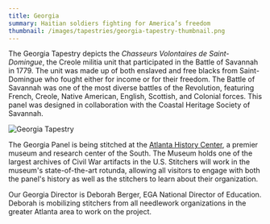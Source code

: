 ```yaml
---
title: Georgia
summary: Haitian soldiers fighting for America’s freedom
thumbnail: /images/tapestries/georgia-tapestry-thumbnail.png
---
```


The Georgia Tapestry depicts the _Chasseurs Volontaires de Saint-Domingue_, the Creole militia unit that participated in the Battle of Savannah in 1779. The unit was made up of both enslaved and free blacks from Saint-Domingue who fought either for income or for their freedom. The Battle of Savannah was one of the most diverse battles of the Revolution, featuring French, Creole, Native American, English, Scottish, and Colonial forces. This panel was designed in collaboration with the Coastal Heritage Society of Savannah.

![Georgia Tapestry](/images/tapestries/georgia-tapestry-main.webp)

The Georgia Panel is being stitched at the [Atlanta History Center](https://www.atlantahistorycenter.com/), a premier museum and research center of the South. The Museum holds one of the largest archives of Civil War artifacts in the U.S. Stitchers will work in the museum's state-of-the-art rotunda, allowing all visitors to engage with both the panel's history as well as the stitchers to learn about their organization.

Our Georgia Director is Deborah Berger, EGA National Director of Education. Deborah is mobilizing stitchers from all needlework organizations in the greater Atlanta area to work on the project.
